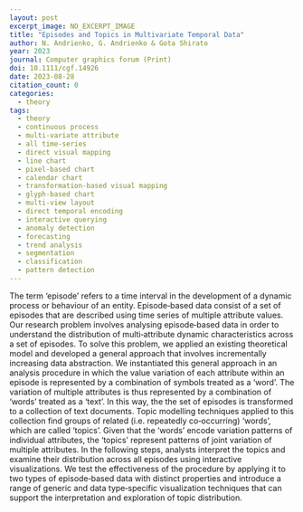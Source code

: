 ```yaml
---
layout: post
excerpt_image: NO_EXCERPT_IMAGE
title: "Episodes and Topics in Multivariate Temporal Data"
author: N. Andrienko, G. Andrienko & Gota Shirato
year: 2023
journal: Computer graphics forum (Print)
doi: 10.1111/cgf.14926
date: 2023-08-28
citation_count: 0
categories:
  - theory
tags:
  - theory
  - continuous process
  - multi-variate attribute
  - all time-series
  - direct visual mapping
  - line chart
  - pixel-based chart
  - calendar chart
  - transformation-based visual mapping
  - glyph-based chart
  - multi-view layout
  - direct temporal encoding
  - interactive querying
  - anomaly detection
  - forecasting
  - trend analysis
  - segmentation
  - classification
  - pattern detection
---
```

The term ‘episode’ refers to a time interval in the development of a dynamic process or behaviour of an entity. Episode‐based data consist of a set of episodes that are described using time series of multiple attribute values. Our research problem involves analysing episode‐based data in order to understand the distribution of multi‐attribute dynamic characteristics across a set of episodes. To solve this problem, we applied an existing theoretical model and developed a general approach that involves incrementally increasing data abstraction. We instantiated this general approach in an analysis procedure in which the value variation of each attribute within an episode is represented by a combination of symbols treated as a ‘word’. The variation of multiple attributes is thus represented by a combination of ‘words’ treated as a ‘text’. In this way, the the set of episodes is transformed to a collection of text documents. Topic modelling techniques applied to this collection find groups of related (i.e. repeatedly co‐occurring) ‘words’, which are called ‘topics’. Given that the ‘words’ encode variation patterns of individual attributes, the ‘topics’ represent patterns of joint variation of multiple attributes. In the following steps, analysts interpret the topics and examine their distribution across all episodes using interactive visualizations. We test the effectiveness of the procedure by applying it to two types of episode‐based data with distinct properties and introduce a range of generic and data type‐specific visualization techniques that can support the interpretation and exploration of topic distribution.

